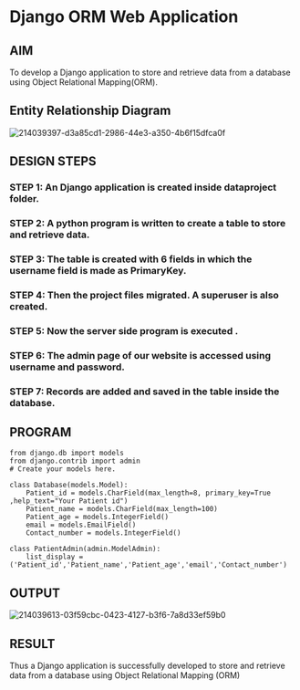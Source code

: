 # Django ORM Web Application

## AIM
To develop a Django application to store and retrieve data from a database using Object Relational Mapping(ORM).

## Entity Relationship Diagram

![214039397-d3a85cd1-2986-44e3-a350-4b6f15dfca0f](https://user-images.githubusercontent.com/118787064/215154435-3419072e-8b71-483c-87af-18b2559e2882.jpg)


## DESIGN STEPS
### STEP 1: An Django application is created inside dataproject folder.

### STEP 2: A python program is written to create a table to store and retrieve data.

### STEP 3: The table is created with 6 fields in which the username field is made as PrimaryKey.

### STEP 4: Then the project files migrated. A superuser is also created.

### STEP 5: Now the server side program is executed .

### STEP 6: The admin page of our website is accessed using username and password.

### STEP 7: Records are added and saved in the table inside the database.
## PROGRAM
```
from django.db import models
from django.contrib import admin
# Create your models here.

class Database(models.Model):
    Patient_id = models.CharField(max_length=8, primary_key=True ,help_text="Your Patient id")
    Patient_name = models.CharField(max_length=100)
    Patient_age = models.IntegerField()
    email = models.EmailField()
    Contact_number = models.IntegerField()

class PatientAdmin(admin.ModelAdmin):
    list_display = ('Patient_id','Patient_name','Patient_age','email','Contact_number')
```
## OUTPUT

![214039613-03f59cbc-0423-4127-b3f6-7a8d33ef59b0](https://user-images.githubusercontent.com/118787064/215154906-a97bf9b2-36d2-467c-8cc0-42004e4aa5eb.jpg)



## RESULT
Thus a Django application is successfully developed to store and retrieve data from a database using Object Relational Mapping (ORM)
